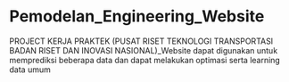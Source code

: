 # Pemodelan_Engineering_Website
 PROJECT KERJA PRAKTEK (PUSAT RISET TEKNOLOGI TRANSPORTASI BADAN RISET DAN INOVASI NASIONAL)_Website dapat digunakan untuk memprediksi beberapa data dan dapat melakukan optimasi serta learning data umum
